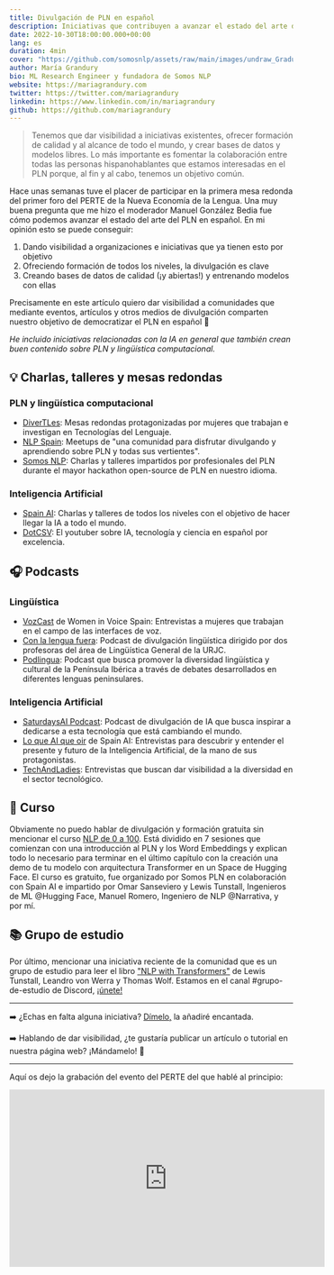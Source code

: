 ```yaml
---
title: Divulgación de PLN en español
description: Iniciativas que contribuyen a avanzar el estado del arte del PLN en español
date: 2022-10-30T18:00:00.000+00:00
lang: es
duration: 4min
cover: "https://github.com/somosnlp/assets/raw/main/images/undraw_Graduation_re_gthn.svg"
author: María Grandury
bio: ML Research Engineer y fundadora de Somos NLP
website: https://mariagrandury.com
twitter: https://twitter.com/mariagrandury
linkedin: https://www.linkedin.com/in/mariagrandury
github: https://github.com/mariagrandury
---
```


> Tenemos que dar visibilidad a iniciativas existentes, ofrecer formación de calidad y al alcance de todo el mundo, y crear bases de datos y modelos libres. Lo más importante es fomentar la colaboración entre todas las personas hispanohablantes que estamos interesadas en el PLN porque, al fin y al cabo, tenemos un objetivo común.

Hace unas semanas tuve el placer de participar en la primera mesa redonda del primer foro del PERTE de la Nueva Economía de la Lengua. Una muy buena pregunta que me hizo el moderador Manuel González Bedia fue cómo podemos avanzar el estado del arte del PLN en español. En mi opinión esto se puede conseguir:
1. Dando visibilidad a organizaciones e iniciativas que ya tienen esto por objetivo
2. Ofreciendo formación de todos los niveles, la divulgación es clave
3. Creando bases de datos de calidad (¡y abiertas!) y entrenando modelos con ellas

Precisamente en este artículo quiero dar visibilidad a comunidades que mediante eventos, artículos y otros medios de divulgación comparten nuestro objetivo de democratizar el PLN en español 🚀

*He incluido iniciativas relacionadas con la IA en general que también crean buen contenido sobre PLN y lingüística computacional.*


## 💡 Charlas, talleres y mesas redondas

### PLN y lingüística computacional
- [DiverTLes](https://gplsi.dlsi.ua.es/pln/divertles/mesasredondas): Mesas redondas protagonizadas por mujeres que trabajan e investigan en Tecnologías del Lenguaje.
- [NLP Spain](https://www.meetup.com/es-ES/nlp-spain/events/past/): Meetups de "una comunidad para disfrutar divulgando y aprendiendo sobre PLN y todas sus vertientes".
- [Somos NLP](https://www.youtube.com/c/somosnlp): Charlas y talleres impartidos por profesionales del PLN durante el mayor hackathon open-source de PLN en nuestro idioma.

### Inteligencia Artificial
- [Spain AI](https://www.spain-ai.com/eventos/): Charlas y talleres de todos los niveles con el objetivo de hacer llegar la IA a todo el mundo.
- [DotCSV](https://www.youtube.com/c/DotCSV): El youtuber sobre IA, tecnología y ciencia en español por excelencia. 


## 🎧 Podcasts

### Lingüística
- [VozCast](https://www.listennotes.com/es/podcasts/vozcast-women-in-voice-spain-jQCUqHGN1_r/) de Women in Voice Spain: Entrevistas a mujeres que trabajan en el campo de las interfaces de voz.
- [Con la lengua fuera](https://lenguapodcast.wixsite.com/blog): Podcast de divulgación lingüística dirigido por dos profesoras del área de Lingüística General de la URJC.
- [Podlingua](https://open.spotify.com/show/6EQ5maQdUH1dAEhVO8Omxf): Podcast que busca promover la diversidad lingüística y cultural de la Península Ibérica a través de debates desarrollados en diferentes lenguas peninsulares.

### Inteligencia Artificial
- [SaturdaysAI Podcast](https://saturdays.ai/podcast/): Podcast de divulgación de IA que busca inspirar a dedicarse a esta tecnología que está cambiando el mundo.
- [Lo que AI que oir](https://www.spain-ai.com/podcasts/) de Spain AI: Entrevistas para descubrir y entender el presente y futuro de la Inteligencia Artificial, de la mano de sus protagonistas.
- [TechAndLadies](https://anchor.fm/techladies): Entrevistas que buscan dar visibilidad a la diversidad en el sector tecnológico.


<!--
## ✍ ️Blogs
Los blogs también son una muy buena manera de divulgar conocimiento y rara es la organización, empresa o grupo de investigación que no tiene uno propio. Además de los blogs de las organizaciones que he mencionado ya, me gustaría añadir los de:
- [Instituto de Ingeniería del Conocimiento (IIC)](https://www.iic.uam.es/procesamiento-del-lenguaje-natural/)
- [Narrativa](https://www.narrativa.com/blog-news/)
-->


## 🚀 Curso
Obviamente no puedo hablar de divulgación y formación gratuita sin mencionar el curso [NLP de 0 a 100](https://somosnlp.org/nlp-de-cero-a-cien). Está dividido en 7 sesiones que comienzan con una introducción al PLN y los Word Embeddings y explican todo lo necesario para terminar en el último capítulo con la creación una demo de tu modelo con arquitectura Transformer en un Space de Hugging Face. El curso es gratuito, fue organizado por Somos PLN en colaboración con Spain AI e impartido por Omar Sanseviero y Lewis Tunstall, Ingenieros de ML @Hugging Face, Manuel Romero, Ingeniero de NLP @Narrativa, y por mí.


## 📚 Grupo de estudio
Por último, mencionar una iniciativa reciente de la comunidad que es un grupo de estudio para leer el libro ["NLP with Transformers"](https://transformersbook.com/) de Lewis Tunstall, Leandro von Werra y Thomas Wolf. Estamos en el canal #grupo-de-estudio de Discord, [¡únete!](https://t.co/4c0BO6hTqL)

---

➡️ ¿Echas en falta alguna iniciativa? [Dímelo,](https://twitter.com/intent/tweet?text=%C2%A1Qu%C3%A9%20interesante%20este%20art%C3%ADculo%20de%20%40SomosNLP_!%20%0A%0A@mariagrandury,%20puedes%20añadir%20...%20%0A%0Ahttps%3A%2F%2Fsomosnlp.org%2Fblog%2Favanzar-sota-nlp-es) la añadiré encantada.

➡️ Hablando de dar visibilidad, ¿te gustaría publicar un artículo o tutorial en nuestra página web? ¡Mándamelo! 🎉

---

Aquí os dejo la grabación del evento del PERTE del que hablé al principio:
<div class="contents">
    <iframe class="mx-auto" width="560" height="315" src="https://www.youtube.com/embed/XdHnsBbXbWc?t=7370" title="YouTube video player" frameborder="0"
        allow="accelerometer; autoplay; clipboard-write; encrypted-media;
        gyroscope; picture-in-picture" allowfullscreen></iframe>
</div>
